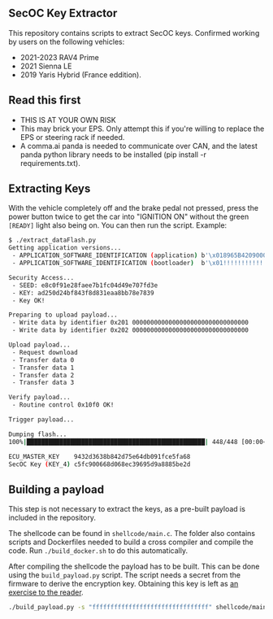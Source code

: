 ## SecOC Key Extractor

This repository contains scripts to extract SecOC keys. Confirmed working by users on the following vehicles:
 - 2021-2023 RAV4 Prime
 - 2021 Sienna LE
 - 2019 Yaris Hybrid (France eddition).

## Read this first
 - THIS IS AT YOUR OWN RISK
 - This may brick your EPS. Only attempt this if you're willing to replace the EPS or steering rack if needed.
 - A comma.ai panda is needed to communicate over CAN, and the latest panda python library needs to be installed (pip install -r requirements.txt).

## Extracting Keys

With the vehicle completely off and the brake pedal not pressed, press the power button twice to get the car into "IGNITION ON" without the green `[READY]` light also being on. You can then run the script. Example:

```bash
$ ./extract_dataFlash.py
Getting application versions...
 - APPLICATION_SOFTWARE_IDENTIFICATION (application) b'\x018965B4209000\x00\x00\x00\x00'
 - APPLICATION_SOFTWARE_IDENTIFICATION (bootloader)  b'\x01!!!!!!!!!!!!!!!!'

Security Access...
 - SEED: e8c0f91e28faee7b1fc04d49e707fd3e
 - KEY: ad250d24bf843f8d831eaa8bb78e7839
 - Key OK!

Preparing to upload payload...
 - Write data by identifier 0x201 00000000000000000000000000000000
 - Write data by identifier 0x202 00000000000000000000000000000000

Upload payload...
 - Request download
 - Transfer data 0
 - Transfer data 1
 - Transfer data 2
 - Transfer data 3

Verify payload...
 - Routine control 0x10f0 OK!

Trigger payload...

Dumping flash...
100%|█████████████████████████████████████████████████| 448/448 [00:00<00:00, 15230.75it/s]

ECU_MASTER_KEY    9432d3638b842d75e64db091fce5fa68
SecOC Key (KEY_4) c5fc900668d068ec39695d9a8885be2d
```


## Building a payload
This step is not necessary to extract the keys, as a pre-built payload is included in the repository.

The shellcode can be found in `shellcode/main.c`. The folder also contains scripts and Dockerfiles needed to build a cross compiler and compile the code. Run `./build_docker.sh` to do this automatically.

After compiling the shellcode the payload has to be built. This can be done using the `build_payload.py` script. The script needs a secret from the firmware to derive the encryption key. Obtaining this key is left as [an exercise to the reader](https://icanhack.nl/blog/rh850-glitch/).

```bash
./build_payload.py -s "ffffffffffffffffffffffffffffffff" shellcode/main.bin
```
